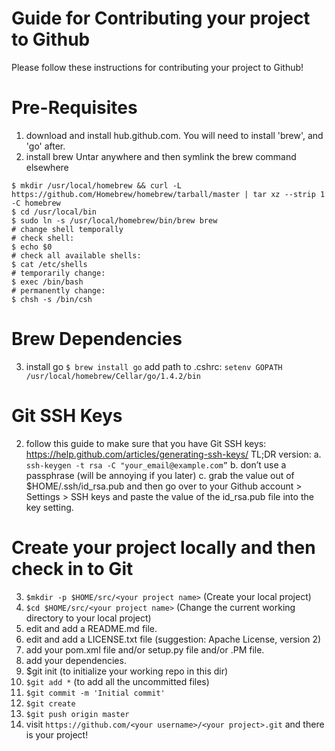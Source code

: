Guide for Contributing your project to Github
=============================================
Please follow these instructions for contributing your project
to Github!

Pre-Requisites
==============
1. download and install hub.github.com. You will need to install 'brew', and 'go' after.
2. install brew 
  Untar anywhere and then symlink the brew command elsewhere 
```
$ mkdir /usr/local/homebrew && curl -L https://github.com/Homebrew/homebrew/tarball/master | tar xz --strip 1 -C homebrew 
$ cd /usr/local/bin 
$ sudo ln -s /usr/local/homebrew/bin/brew brew 
# change shell temporally 
# check shell: 
$ echo $0 
# check all available shells: 
$ cat /etc/shells 
# temporarily change: 
$ exec /bin/bash 
# permanently change: 
$ chsh -s /bin/csh 
```

Brew Dependencies
=================
3. install go 
  ```$ brew install go``` 
  add path to .cshrc: 
  ```setenv GOPATH /usr/local/homebrew/Cellar/go/1.4.2/bin```

Git SSH Keys
============
2. follow this guide to make sure that you have Git SSH keys:
https://help.github.com/articles/generating-ssh-keys/
    TL;DR version:
     a. ```ssh-keygen -t rsa -C "your_email@example.com”```
     b. don’t use a passphrase (will be annoying if you later)
     c. grab the value out of $HOME/.ssh/id_rsa.pub and then 
  go over to your Github account > Settings > SSH keys and paste
  the value of the id_rsa.pub file into the key setting.

Create your project locally and then check in to Git
====================================================
3. ```$mkdir -p $HOME/src/<your project name>```
   (Create your local project)
4. ```$cd $HOME/src/<your project name>```
   (Change the current working directory to your local project)
5. edit and add a README.md file.
6. edit and add a LICENSE.txt file (suggestion: Apache License, version 2)
7. add your pom.xml file and/or setup.py file and/or .PM file.
8. add your dependencies.
9. $git init 
   (to initialize your working repo in this dir)
10. ```$git add *``` 
   (to add all the uncommitted files)
11. ```$git commit -m 'Initial commit'```
12. ```$git create``` 
13. ```$git push origin master```
14. visit ```https://github.com/<your username>/<your project>.git``` and there is your project!
